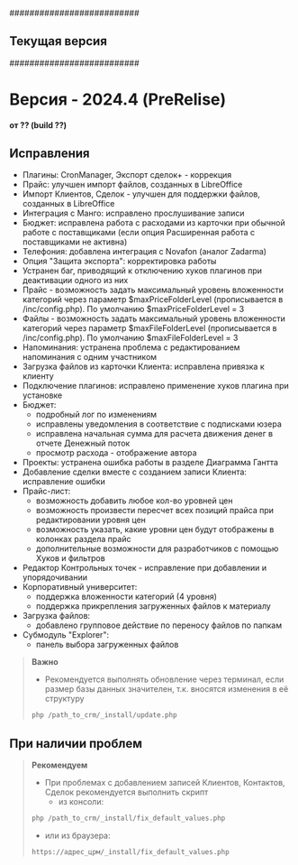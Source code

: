 ##########################
##    Текущая версия    ##
##########################

<a id="??"></a>
# Версия - 2024.4 (PreRelise)
#### от ?? (build ??)

## Исправления

- Плагины: CronManager, Экспорт сделок+ - коррекция
- Прайс: улучшен импорт файлов, созданных в LibreOffice
- Импорт Клиентов, Сделок - улучшен для поддержки файлов, созданных в LibreOffice
- Интеграция с Манго: исправлено прослушивание записи
- Бюджет: исправлена работа с расходами из карточки при обычной работе с поставщиками (если опция Расширенная работа с поставщиками не активна)
- Телефония: добавлена интеграция с Novafon (аналог Zadarma)
- Опция "Защита экспорта": корректировка работы
- Устранен баг, приводящий к отключению хуков плагинов при деактивации одного из них
- Прайс - возможность задать максимальный уровень вложенности категорий через параметр $maxPriceFolderLevel (прописывается в /inc/config.php). По умолчанию $maxPriceFolderLevel = 3
- Файлы - возможность задать максимальный уровень вложенности категорий через параметр $maxFileFolderLevel (прописывается в /inc/config.php). По умолчанию $maxFileFolderLevel = 3
- Напоминания: устранена проблема с редактированием напоминания с одним участником
- Загрузка файлов из карточки Клиента: исправлена привязка к клиенту
- Подключение плагинов: исправлено применение хуков плагина при установке
- Бюджет:
  - подробный лог по изменениям
  - исправлены уведомления в соответствие с подписками юзера
  - исправлена начальная сумма для расчета движения денег в отчете Денежный поток
  - просмотр расхода - отображение автора
- Проекты: устранена ошибка работы в разделе Диаграмма Гантта
- Добавление сделки вместе с созданием записи Клиента: исправление ошибки
- Прайс-лист:
  - возможность добавить любое кол-во уровней цен
  - возможность произвести пересчет всех позиций прайса при редактировании уровня цен
  - возможность указать, какие уровни цен будут отображены в колонках раздела прайс
  - дополнительные возможности для разработчиков с помощью Хуков и фильтров
- Редактор Контрольных точек - исправление при добавлении и упорядочивании
- Корпоративный университет:
  - поддержка вложенности категорий (4 уровня)
  - поддержка прикрепления загруженных файлов к материалу
- Загрузка файлов:
  - добавлено групповое действие по переносу файлов по папкам
- Субмодуль "Explorer":
  - панель выбора загруженных файлов

>
> <b class="red">Важно</b>
> - Рекомендуется выполнять обновление через терминал, если размер базы данных значителен, т.к. вносятся изменения в её структуру
> ```php
> php /path_to_crm/_install/update.php
> ```
>

## При наличии проблем

>
> <b class="red">Рекомендуем</b>
> - При проблемах с добавлением записей Клиентов, Контактов, Сделок рекомендуется выполнить скрипт
>   - из консоли:
> ```php
> php /path_to_crm/_install/fix_default_values.php
> ```
>    - или из браузера:
> ```html
> https://адрес_црм/_install/fix_default_values.php
> ```
>